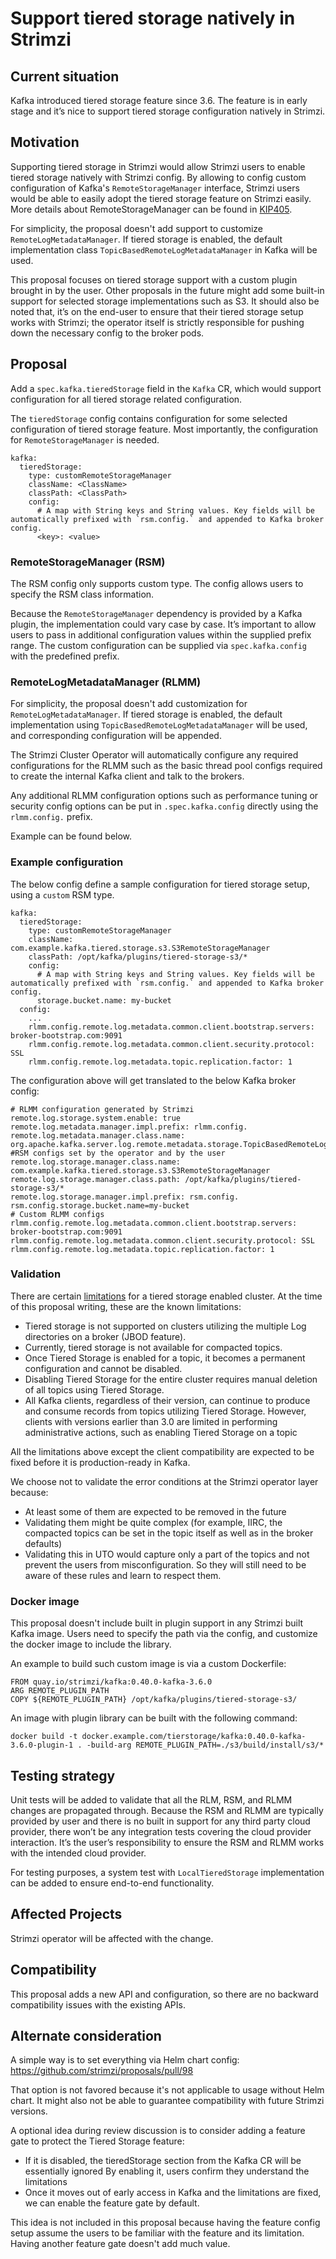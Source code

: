 #  Support tiered storage natively in Strimzi

## Current situation

Kafka introduced tiered storage feature since 3.6. The feature is in early stage and it’s nice to support tiered storage configuration natively in Strimzi.

## Motivation

Supporting tiered storage in Strimzi would allow Strimzi users to enable tiered storage natively with Strimzi config. By allowing to config custom configuration of Kafka's `RemoteStorageManager` interface, Strimzi users would be able to easily adopt the tiered storage feature on Strimzi easily. More details about RemoteStorageManager can be found in [KIP405](https://cwiki.apache.org/confluence/display/KAFKA/KIP-405%3A+Kafka+Tiered+Storage).

For simplicity, the proposal doesn't add support to customize `RemoteLogMetadataManager`. If tiered storage is enabled, the default implementation class `TopicBasedRemoteLogMetadataManager` in Kafka will be used.

This proposal focuses on tiered storage support with a custom plugin brought in by the user. Other proposals in the future might add some built-in support for selected storage implementations such as S3. It should also be noted that, it’s on the end-user to ensure that their tiered storage setup works with Strimzi; the operator itself is strictly responsible for pushing down the necessary config to the broker pods.

## Proposal

Add a `spec.kafka.tieredStorage` field in the `Kafka` CR, which would support configuration for all tiered storage related configuration.

The `tieredStorage` config contains configuration for some selected configuration of tiered storage feature. Most importantly, the configuration for `RemoteStorageManager` is needed.

```
kafka:
  tieredStorage:
    type: customRemoteStorageManager
    className: <ClassName>
    classPath: <ClassPath>
    config:
      # A map with String keys and String values. Key fields will be automatically prefixed with `rsm.config.` and appended to Kafka broker config.
      <key>: <value>
```

### RemoteStorageManager (RSM)

The RSM config only supports custom type. The config allows users to specify the RSM class information.

Because the `RemoteStorageManager` dependency is provided by a Kafka plugin, the implementation could vary case by case. It’s important to allow users to pass in additional configuration values within the supplied prefix range. The custom configuration can be supplied via  `spec.kafka.config` with the predefined prefix.

### RemoteLogMetadataManager (RLMM)

For simplicity, the proposal doesn't add customization for `RemoteLogMetadataManager`. If tiered storage is enabled, the default implementation using `TopicBasedRemoteLogMetadataManager` will be used, and corresponding configuration will be appended.

The Strimzi Cluster Operator will automatically configure any required configurations for the RLMM such as the basic thread pool configs required to create the internal Kafka client and talk to the brokers.

Any additional RLMM configuration options such as performance tuning or security config options can be put in `.spec.kafka.config` directly using the `rlmm.config.` prefix.

Example can be found below.

### Example configuration

The below config define a sample configuration for tiered storage setup, using a `custom` RSM type.
```
kafka:
  tieredStorage:
    type: customRemoteStorageManager
    className: com.example.kafka.tiered.storage.s3.S3RemoteStorageManager
    classPath: /opt/kafka/plugins/tiered-storage-s3/*
    config:
      # A map with String keys and String values. Key fields will be automatically prefixed with `rsm.config.` and appended to Kafka broker config.
      storage.bucket.name: my-bucket
  config:
    ...
    rlmm.config.remote.log.metadata.common.client.bootstrap.servers: broker-bootstrap.com:9091
    rlmm.config.remote.log.metadata.common.client.security.protocol: SSL
    rlmm.config.remote.log.metadata.topic.replication.factor: 1
```

The configuration above will get translated to the below Kafka broker config:
```
# RLMM configuration generated by Strimzi
remote.log.storage.system.enable: true
remote.log.metadata.manager.impl.prefix: rlmm.config.
remote.log.metadata.manager.class.name: org.apache.kafka.server.log.remote.metadata.storage.TopicBasedRemoteLogMetadataManager
#RSM configs set by the operator and by the user
remote.log.storage.manager.class.name: com.example.kafka.tiered.storage.s3.S3RemoteStorageManager
remote.log.storage.manager.class.path: /opt/kafka/plugins/tiered-storage-s3/*
remote.log.storage.manager.impl.prefix: rsm.config.
rsm.config.storage.bucket.name=my-bucket
# Custom RLMM configs
rlmm.config.remote.log.metadata.common.client.bootstrap.servers: broker-bootstrap.com:9091
rlmm.config.remote.log.metadata.common.client.security.protocol: SSL
rlmm.config.remote.log.metadata.topic.replication.factor: 1
```

### Validation

There are certain [limitations](https://cwiki.apache.org/confluence/display/KAFKA/Kafka+Tiered+Storage+Early+Access+Release+Notes) for a tiered storage enabled cluster. At the time of this proposal writing, these are the known limitations:
* Tiered storage is not supported on clusters utilizing the multiple Log directories on a broker (JBOD feature).
* Currently, tiered storage is not available for compacted topics.
* Once Tiered Storage is enabled for a topic, it becomes a permanent configuration and cannot be disabled.
* Disabling Tiered Storage for the entire cluster requires manual deletion of all topics using Tiered Storage.
* All Kafka clients, regardless of their version, can continue to produce and consume records from topics utilizing Tiered Storage. However, clients with versions earlier than 3.0 are limited in performing administrative actions, such as enabling Tiered Storage on a topic

All the limitations above except the client compatibility are expected to be fixed before it is production-ready in Kafka.

We choose not to validate the error conditions at the Strimzi operator layer because:

* At least some of them are expected to be removed in the future
* Validating them might be quite complex (for example, IIRC, the compacted topics can be set in the topic itself as well as in the broker defaults)
* Validating this in UTO would capture only a part of the topics and not prevent the users from misconfiguration. So they will still need to be aware of these rules and learn to respect them.

### Docker image

This proposal doesn't include built in plugin support in any Strimzi built Kafka image. Users need to specify the path via the config, and customize the docker image to include the library.

An example to build such custom image is via a custom Dockerfile:

```
FROM quay.io/strimzi/kafka:0.40.0-kafka-3.6.0
ARG REMOTE_PLUGIN_PATH
COPY ${REMOTE_PLUGIN_PATH} /opt/kafka/plugins/tiered-storage-s3/
```

An image with plugin library can be built with the following command:

```
docker build -t docker.example.com/tierstorage/kafka:0.40.0-kafka-3.6.0-plugin-1 . -build-arg REMOTE_PLUGIN_PATH=./s3/build/install/s3/*
```
## Testing strategy

Unit tests will be added to validate that all the RLM, RSM, and RLMM changes are propagated through.
Because the RSM and RLMM are typically provided by user and there is no built in support for any third party cloud provider, there won’t be any integration tests covering the cloud provider interaction. It’s the user’s responsibility to ensure the RSM and RLMM works with the intended cloud provider.

For testing purposes, a system test with `LocalTieredStorage` implementation can be added to ensure end-to-end functionality.

## Affected Projects

Strimzi operator will be affected with the change.

## Compatibility

This proposal adds a new API and configuration, so there are no backward compatibility issues with the existing APIs.

## Alternate consideration

A simple way is to set everything via Helm chart config: https://github.com/strimzi/proposals/pull/98

That option is not favored because it's not applicable to usage without Helm chart. It might also not be able to guarantee compatibility with future Strimzi versions.

A optional idea during review discussion is to consider adding a feature gate to protect the Tiered Storage feature:

* If it is disabled, the tieredStorage section from the Kafka CR will be essentially ignored
By enabling it, users confirm they understand the limitations
* Once it moves out of early access in Kafka and the limitations are fixed, we can enable the feature gate by default.

This idea is not included in this proposal because having the feature config setup assume the users to be familiar with the feature and its limitation. Having another feature gate doesn't add much value.